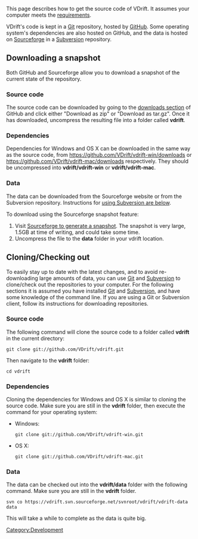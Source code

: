 This page describes how to get the source code of VDrift. It assumes your computer meets the [requirements](Requirements.md).

VDrift's code is kept in a [Git](http://git-scm.com/) repository, hosted by [GitHub](https://github.com/VDrift/vdrift). Some operating system's dependencies are also hosted on GitHub, and the data is hosted on [Sourceforge](https://vdrift.svn.sourceforge.net/svnroot/vdrift/vdrift-data) in a [Subversion](http://subversion.apache.org/) repository.

Downloading a snapshot
----------------------

Both GitHub and Sourceforge allow you to download a snapshot of the current state of the repository.

### Source code

The source code can be downloaded by going to the [downloads section](https://github.com/VDrift/vdrift/downloads) of GitHub and click either "Download as zip" or "Download as tar.gz". Once it has downloaded, uncompress the resulting file into a folder called **vdrift**.

### Dependencies

Dependencies for Windows and OS X can be downloaded in the same way as the source code, from <https://github.com/VDrift/vdrift-win/downloads> or <https://github.com/VDrift/vdrift-mac/downloads> respectively. They should be uncompressed into **vdrift/vdrift-win** or **vdrift/vdrift-mac**.

### Data

The data can be downloaded from the Sourceforge website or from the Subversion repository. Instructions for [using Subversion are below](#cloningchecking-out).

To download using the Sourceforge snapshot feature:

1. Visit [Sourceforge to generate a snapshot](https://sourceforge.net/p/vdrift/code/HEAD/tarball?path=/vdrift-data). The snapshot is very large, 1.5GB at time of writing, and could take some time.
1. Uncompress the file to the **data** folder in your vdrift location.

Cloning/Checking out
--------------------

To easily stay up to date with the latest changes, and to avoid re-downloading large amounts of data, you can use [Git](http://git-scm.com/) and [Subversion](http://subversion.apache.org/) to clone/check out the repositories to your computer. For the following sections it is assumed you have installed [Git](http://git-scm.com/) and [Subversion](http://subversion.apache.org/), and have some knowledge of the command line. If you are using a Git or Subversion client, follow its instructions for downloading repositories.

### Source code

The following command will clone the source code to a folder called **vdrift** in the current directory:

    git clone git://github.com/VDrift/vdrift.git

Then navigate to the **vdrift** folder:

    cd vdrift

### Dependencies

Cloning the dependencies for Windows and OS X is similar to cloning the source code. Make sure you are still in the **vdrift** folder, then execute the command for your operating system:

-   Windows:

        git clone git://github.com/VDrift/vdrift-win.git

-   OS X:

        git clone git://github.com/VDrift/vdrift-mac.git

### Data

The data can be checked out into the **vdrift/data** folder with the following command. Make sure you are still in the **vdrift** folder.

    svn co https://vdrift.svn.sourceforge.net/svnroot/vdrift/vdrift-data data

This will take a while to complete as the data is quite big.

<Category:Development>
